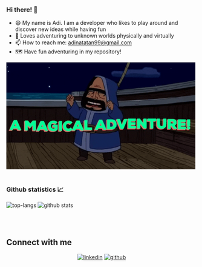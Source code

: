 <!-- <div align="center"> -->
<!-- <img width="300px" alt="Happy monkey adventurer" src="https://raw.githubusercontent.com/adinata15/adinata15/master/assets/monkey.jpg"> -->
<!-- </div> -->
### Hi there! 👋
- 😄 My name is Adi. I am a developer who likes to play around and discover new ideas while having fun
- 🌱 Loves adventuring to unknown worlds physically and virtually 
- 📫 How to reach me: adinatatan99@gmail.com
- 🗺️ Have fun adventuring in my repository!

<img width="500px" alt="Enjoy your adventure here :D" src="https://raw.githubusercontent.com/adinata15/adinata15/master/assets/adventure_time.gif">

<br/>
<br/>

### Github statistics 📈
![top-langs](https://github-readme-stats.vercel.app/api/top-langs?username=adinata15&show_icons=true&theme=monokai)
![github stats](https://github-readme-stats.vercel.app/api?username=adinata15&show_icons=true&theme=monokai)

<br/> 
<br/>

## Connect with me

<div align="center">
<a href="https://www.linkedin.com/in/adinatatan/" target="_blank"><img src=https://img.shields.io/badge/linkedin-%231E77B5.svg?&style=for-the-badge&logo=linkedin&logoColor=white alt=linkedin style="margin-bottom: 5px;" /></a>  
<a href="https://github.com/adinata15" target="_blank"><img src=https://img.shields.io/badge/github-%2324292e.svg?&style=for-the-badge&logo=github&logoColor=white alt=github style="margin-bottom: 5px;" /></a>
</div>  
  
<br/>  
